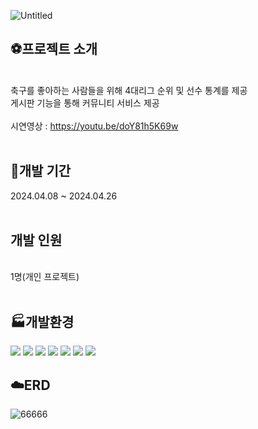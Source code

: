 
![Untitled](https://github.com/zxv5503/FootBall-Community/assets/155592996/a32e6d45-f8f4-4faf-af4a-1daa6c67bff5)




## ⚽프로젝트 소개
<br> 축구를 좋아하는 사람들을 위해 4대리그 순위 및 선수 통계를 제공
<br> 게시판 기능을 통해 커뮤니티 서비스 제공
<br><br> 시연영상 :  https://youtu.be/doY81h5K69w
<br><br>
## 📅개발 기간
2024.04.08 ~ 2024.04.26
<br><br>
## 개발 인원
<br>1명(개인 프로젝트)
<br><br>
## 🏭개발환경
<img src="https://img.shields.io/badge/Maven-3.6.3-blue?style=for-the-badge&logo=apache-maven&logoColor=white"/>
<img src="https://img.shields.io/badge/Java-11-blue?style=for-the-badge&logo=java&logoColor=white"/>
<img src="https://img.shields.io/badge/Spring%20Boot-2.5.3-brightgreen?style=for-the-badge&logo=spring-boot&logoColor=white"/>
<img src="https://img.shields.io/badge/MySQL-8.0-orange?style=for-the-badge&logo=mysql&logoColor=white"/>
<img src="https://img.shields.io/badge/Tomcat%20Embed%20Jasper-9.0.36-lightgrey?style=for-the-badge&logo=apache-tomcat&logoColor=white"/>
<img src="https://img.shields.io/badge/Spring%20Boot%20JDBC-2.5.3-brightgreen?style=for-the-badge&logo=spring&logoColor=white"/>
<img src="https://img.shields.io/badge/Log4jdbc_log4j2-1.16-blue?style=for-the-badge&logo=apache-log4j&logoColor=white"/>

<br>


## ☁️ERD
![66666](https://github.com/zxv5503/FootBall-Community/assets/155592996/a5602905-b69c-459d-9186-ab037fc2258a)

